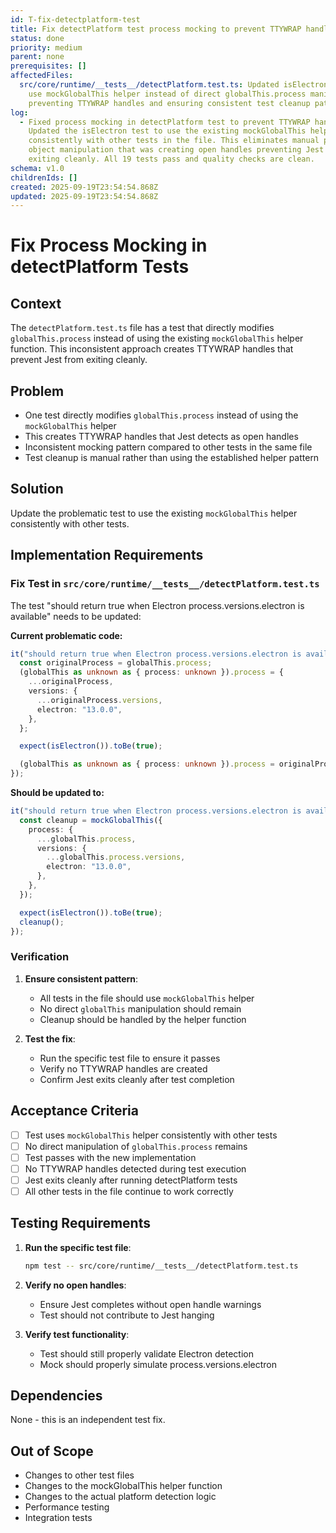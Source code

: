 ```yaml
---
id: T-fix-detectplatform-test
title: Fix detectPlatform test process mocking to prevent TTYWRAP handles
status: done
priority: medium
parent: none
prerequisites: []
affectedFiles:
  src/core/runtime/__tests__/detectPlatform.test.ts: Updated isElectron test to
    use mockGlobalThis helper instead of direct globalThis.process manipulation,
    preventing TTYWRAP handles and ensuring consistent test cleanup pattern
log:
  - Fixed process mocking in detectPlatform test to prevent TTYWRAP handles.
    Updated the isElectron test to use the existing mockGlobalThis helper
    consistently with other tests in the file. This eliminates manual process
    object manipulation that was creating open handles preventing Jest from
    exiting cleanly. All 19 tests pass and quality checks are clean.
schema: v1.0
childrenIds: []
created: 2025-09-19T23:54:54.868Z
updated: 2025-09-19T23:54:54.868Z
---
```


# Fix Process Mocking in detectPlatform Tests

## Context

The `detectPlatform.test.ts` file has a test that directly modifies `globalThis.process` instead of using the existing `mockGlobalThis` helper function. This inconsistent approach creates TTYWRAP handles that prevent Jest from exiting cleanly.

## Problem

- One test directly modifies `globalThis.process` instead of using the `mockGlobalThis` helper
- This creates TTYWRAP handles that Jest detects as open handles
- Inconsistent mocking pattern compared to other tests in the same file
- Test cleanup is manual rather than using the established helper pattern

## Solution

Update the problematic test to use the existing `mockGlobalThis` helper consistently with other tests.

## Implementation Requirements

### Fix Test in `src/core/runtime/__tests__/detectPlatform.test.ts`

The test "should return true when Electron process.versions.electron is available" needs to be updated:

**Current problematic code:**

```typescript
it("should return true when Electron process.versions.electron is available", () => {
  const originalProcess = globalThis.process;
  (globalThis as unknown as { process: unknown }).process = {
    ...originalProcess,
    versions: {
      ...originalProcess.versions,
      electron: "13.0.0",
    },
  };

  expect(isElectron()).toBe(true);

  (globalThis as unknown as { process: unknown }).process = originalProcess;
});
```

**Should be updated to:**

```typescript
it("should return true when Electron process.versions.electron is available", () => {
  const cleanup = mockGlobalThis({
    process: {
      ...globalThis.process,
      versions: {
        ...globalThis.process.versions,
        electron: "13.0.0",
      },
    },
  });

  expect(isElectron()).toBe(true);
  cleanup();
});
```

### Verification

1. **Ensure consistent pattern**:
   - All tests in the file should use `mockGlobalThis` helper
   - No direct `globalThis` manipulation should remain
   - Cleanup should be handled by the helper function

2. **Test the fix**:
   - Run the specific test file to ensure it passes
   - Verify no TTYWRAP handles are created
   - Confirm Jest exits cleanly after test completion

## Acceptance Criteria

- [ ] Test uses `mockGlobalThis` helper consistently with other tests
- [ ] No direct manipulation of `globalThis.process` remains
- [ ] Test passes with the new implementation
- [ ] No TTYWRAP handles detected during test execution
- [ ] Jest exits cleanly after running detectPlatform tests
- [ ] All other tests in the file continue to work correctly

## Testing Requirements

1. **Run the specific test file**:

   ```bash
   npm test -- src/core/runtime/__tests__/detectPlatform.test.ts
   ```

2. **Verify no open handles**:
   - Ensure Jest completes without open handle warnings
   - Test should not contribute to Jest hanging

3. **Verify test functionality**:
   - Test should still properly validate Electron detection
   - Mock should properly simulate process.versions.electron

## Dependencies

None - this is an independent test fix.

## Out of Scope

- Changes to other test files
- Changes to the mockGlobalThis helper function
- Changes to the actual platform detection logic
- Performance testing
- Integration tests
